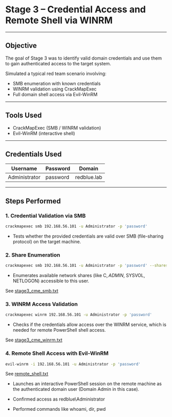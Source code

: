 # Stage 3 – Credential Access and Remote Shell via WINRM

---

## Objective

The goal of Stage 3 was to identify valid domain credentials and use them to gain authenticated access to the target system.

Simulated a typical red team scenario involving:

- SMB enumeration with known credentials
- WINRM validation using CrackMapExec
- Full domain shell access via Evil-WinRM

---

## Tools Used

- CrackMapExec (SMB / WINRM validation)
- Evil-WinRM (interactive shell)

---

## Credentials Used

| Username      | Password         | Domain        |
|---------------|------------------|---------------|
| Administrator | password    | redblue.lab   |

---

## Steps Performed

### 1. Credential Validation via SMB

```bash
crackmapexec smb 192.168.56.101 -u Administrator -p 'password'
```
- Tests whether the provided credentials are valid over SMB (file-sharing protocol) on the target machine.

### 2. Share Enumeration

```bash
crackmapexec smb 192.168.56.101 -u Administrator -p 'password' --shares
```
- Enumerates available network shares (like C$, ADMIN$, SYSVOL, NETLOGON) accessible to this user.

See [stage3_cme_smb.txt](https://github.com/xMohammadAsimx/RedBlue-Enterprise-Lab/blob/main/phase2_red_team/stage3_credential_access/stage3_cme_smb.txt)


### 3. WINRM Access Validation

``` bash
crackmapexec winrm 192.168.56.101 -u Administrator -p 'password'
```
- Checks if the credentials allow access over the WINRM service, which is needed for remote PowerShell shell access.

See [stage3_cme_winrm.txt](https://github.com/xMohammadAsimx/RedBlue-Enterprise-Lab/blob/main/phase2_red_team/stage3_credential_access/stage3_cme_winrm.txt)

### 4. Remote Shell Access with Evil-WinRM

``` bash
evil-winrm -i 192.168.56.101 -u Administrator -p 'password'
```

See [remote_shell.txt](https://github.com/xMohammadAsimx/RedBlue-Enterprise-Lab/blob/main/phase2_red_team/stage3_credential_access/remote_shell.txt)

- Launches an interactive PowerShell session on the remote machine as the authenticated domain user (Domain Admin in this case).

- Confirmed access as redblue\Administrator
- Performed commands like whoami, dir, pwd
